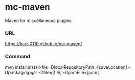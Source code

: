 # mc-maven
Maven for miscellaneous plugins

### URL
https://bart-0110.github.io/mc-maven/

### Command
mvn install:install-file -DlocalRepositoryPath=[saveLocation] -Dpackaging=jar -Dfile=[file] -DpomFile=[pom]
